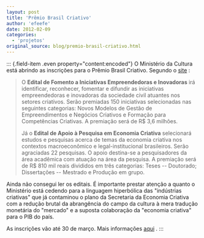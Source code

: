 ```yaml
---
layout: post
title: 'Prêmio Brasil Criativo'
author: 'efeefe'
date: 2012-02-09
categories:
  - 'projetos'
original_source: blog/premio-brasil-criativo.html
---
```


::: {.field-item .even property="content:encoded"}
O Ministério da Cultura está abrindo as inscrições para o Prêmio Brasil Criativo. Segundo o [site](http://www.cultura.gov.br/site/2012/02/02/editais-premio-brasil-criativo-2/) :

> O **Edital de Fomento a Iniciativas Empreendedoras e Inovadoras** irá identificar, reconhecer, fomentar e difundir as iniciativas empreendedoras e inovadoras da sociedade civil atuantes nos setores criativos. Serão premiadas 150 iniciativas selecionadas nas seguintes categorias: Novos Modelos de Gestão de Empreendimentos e Negócios Criativos e Formação para Competências Criativas. A premiação será de R\$ 3,6 milhões.
>
> Já o **Edital de Apoio à Pesquisa em Economia Criativa** selecionará estudos e pesquisas acerca de temas da economia criativa nos contextos macroeconômico e legal-institucional brasileiros. Serão agraciadas 22 pesquisas. O apoio destina-se a pesquisadores da área acadêmica com atuação na área da pesquisa. A premiação será de R\$ 810 mil reais divididos em três categorias: Teses -- Doutorado; Dissertações -- Mestrado e Produção em grupo.

Ainda não consegui ler os editais. É importante prestar atenção a quanto o Ministério está cedendo para a linguagem hiperbólica das \"indústrias criativas\" que já contaminou o plano da Secretaria da Economia Criativa com a redução brutal da abrangência do campo da cultura à mera tradução monetária do \"mercado\" e a suposta colaboração da \"economia criativa\" para o PIB do país.

As inscrições vão até 30 de março. Mais informações [aqui](http://www.cultura.gov.br/site/2012/02/02/editais-premio-brasil-criativo-2/) .
:::
